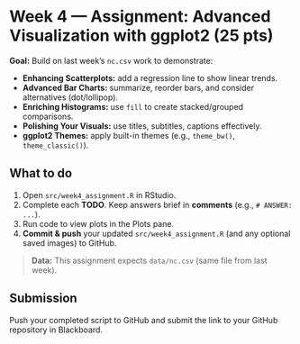 # Week 4 — Assignment: Advanced Visualization with ggplot2 (25 pts)

**Goal:** Build on last week’s `nc.csv` work to demonstrate:
- **Enhancing Scatterplots:** add a regression line to show linear trends.
- **Advanced Bar Charts:** summarize, reorder bars, and consider alternatives (dot/lollipop).
- **Enriching Histograms:** use `fill` to create stacked/grouped comparisons.
- **Polishing Your Visuals:** use titles, subtitles, captions effectively.
- **ggplot2 Themes:** apply built-in themes (e.g., `theme_bw()`, `theme_classic()`).

## What to do
1. Open `src/week4_assignment.R` in RStudio.
2. Complete each **TODO**. Keep answers brief in **comments** (e.g., `# ANSWER: ...`).  
3. Run code to view plots in the Plots pane.
4. **Commit & push** your updated `src/week4_assignment.R` (and any optional saved images) to GitHub.

> **Data:** This assignment expects `data/nc.csv` (same file from last week).

## Submission
Push your completed script to GitHub and submit the link to your GitHub repository in Blackboard.
